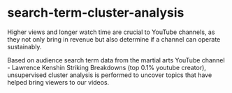 # search-term-cluster-analysis
Higher views and longer watch time are crucial to YouTube channels, as they not only bring in revenue but also determine if a channel can operate sustainably.

Based on audience search term data from the martial arts YouTube channel - Lawrence Kenshin Striking Breakdowns (top 0.1% youtube creator), unsupervised cluster analysis is performed to uncover topics that have helped bring viewers to our videos.
